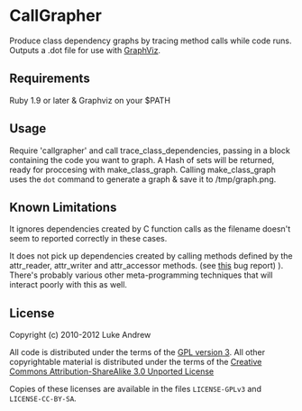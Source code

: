 CallGrapher
===========

Produce class dependency graphs by tracing method calls while code runs. Outputs
a .dot file for use with [GraphViz](http://www.graphviz.org/).

Requirements
-----------
Ruby 1.9 or later & Graphviz on your $PATH

Usage
-----
Require 'callgrapher' and call trace_class_dependencies, passing in a block
containing the code you want to graph. A Hash of sets will be returned, ready
for proccesing with make_class_graph. Calling make_class_graph uses the `dot`
command to generate a graph & save it to /tmp/graph.png.

Known Limitations
-----------------
It ignores dependencies created by C function calls as the filename doesn't seem
to reported correctly in these cases.

It does not pick up dependencies created by calling methods defined by the
attr_reader, attr_writer and attr_accessor methods. (see [this][bug] bug report)
). There's probably various other meta-programming techniques that will interact
poorly with this as well.

 [bug]: http://bugs.ruby-lang.org/issues/4583

License
-------
Copyright (c) 2010-2012 Luke Andrew

All code is distributed under the terms of the [GPL version 3][gpl]. All other
copyrightable material is distributed under the terms of the [Creative Commons
Attribution-ShareAlike 3.0 Unported License][cc]

Copies of these licenses are available in the files `LICENSE-GPLv3` and `LICENSE-CC-BY-SA`.

 [gpl]: http://www.gnu.org/licenses/gpl.html
 [cc]:  http://creativecommons.org/licenses/by-sa/3.0/
